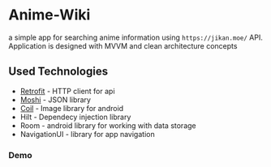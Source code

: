 # Anime-Wiki
a simple app for searching anime information using `https://jikan.moe/` API.
Application is designed with MVVM and clean architecture concepts

## Used Technologies
- [Retrofit](https://github.com/square/retrofit) - HTTP client for api
- [Moshi](https://github.com/square/moshi) - JSON library
- [Coil](https://coil-kt.github.io/coil/) - Image library for android
- Hilt - Dependecy injection library
- Room - android library for working with data storage
- NavigationUI - library for app navigation

### Demo